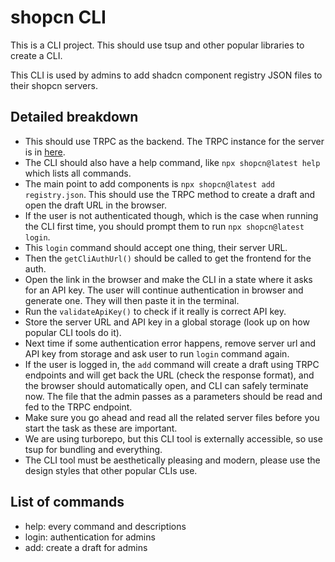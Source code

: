 # shopcn CLI

This is a CLI project. This should use tsup and other popular libraries to create a CLI.

This CLI is used by admins to add shadcn component registry JSON files to their shopcn servers.

## Detailed breakdown

- This should use TRPC as the backend. The TRPC instance for the server is in [here](../../apps/server/src/trpc/).
- The CLI should also have a help command, like `npx shopcn@latest help` which lists all commands.
- The main point to add components is `npx shopcn@latest add registry.json`. This should use the TRPC method to create a draft and open the draft URL in the browser.
- If the user is not authenticated though, which is the case when running the CLI first time, you should prompt them to run `npx shopcn@latest login`.
- This `login` command should accept one thing, their server URL.
- Then the `getCliAuthUrl()` should be called to get the frontend for the auth.
- Open the link in the browser and make the CLI in a state where it asks for an API key. The user will continue authentication in browser and generate one. They will then paste it in the terminal.
- Run the `validateApiKey()` to check if it really is correct API key.
- Store the server URL and API key in a global storage (look up on how popular CLI tools do it).
- Next time if some authentication error happens, remove server url and API key from storage and ask user to run `login` command again.
- If the user is logged in, the `add` command will create a draft using TRPC endpoints and will get back the URL (check the response format), and the browser should automatically open, and CLI can safely terminate now. The file that the admin passes as a parameters should be read and fed to the TRPC endpoint.
- Make sure you go ahead and read all the related server files before you start the task as these are important.
- We are using turborepo, but this CLI tool is externally accessible, so use tsup for bundling and everything.
- The CLI tool must be aesthetically pleasing and modern, please use the design styles that other popular CLIs use.

## List of commands

- help: every command and descriptions
- login: authentication for admins
- add: create a draft for admins
